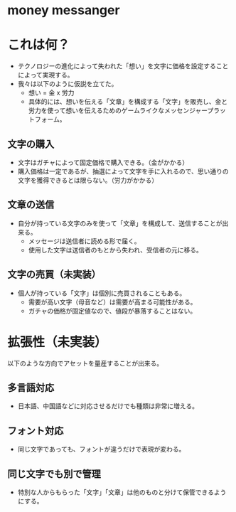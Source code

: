 # money messanger

# これは何？
 * テクノロジーの進化によって失われた「想い」を文字に価格を設定することによって実現する。
 * 我々は以下のように仮説を立てた。
   * 想い = 金 x 労力
   * 具体的には、想いを伝える「文章」を構成する「文字」を販売し、金と労力を使って想いを伝えるためのゲームライクなメッセンジャープラットフォーム。

## 文字の購入
 * 文字はガチャによって固定価格で購入できる。（金がかかる）
 * 購入価格は一定であるが、抽選によって文字を手に入れるので、思い通りの文字を獲得できるとは限らない。（労力がかかる）

## 文章の送信
 * 自分が持っている文字のみを使って「文章」を構成して、送信することが出来る。
   * メッセージは送信者に読める形で届く。
   * 使用した文字は送信者のもとから失われ、受信者の元に移る。

## 文字の売買（未実装）
 * 個人が持っている「文字」は個別に売買されることもある。
   * 需要が高い文字（母音など）は需要が高まる可能性がある。
   * ガチャの価格が固定値なので、値段が暴落することはない。

# 拡張性（未実装）
以下のような方向でアセットを量産することが出来る。

## 多言語対応
 * 日本語、中国語などに対応させるだけでも種類は非常に増える。

## フォント対応
 * 同じ文字であっても、フォントが違うだけで表現が変わる。

## 同じ文字でも別で管理
 * 特別な人からもらった「文字」「文章」は他のものと分けて保管できるようにする。


